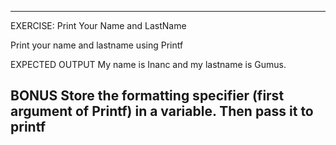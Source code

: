  ---------------------------------------------------------
 EXERCISE: Print Your Name and LastName

  Print your name and lastname using Printf

 EXPECTED OUTPUT
  My name is Inanc and my lastname is Gumus.

 BONUS
  Store the formatting specifier (first argument of Printf)
    in a variable.
  Then pass it to printf
 ---------------------------------------------------------